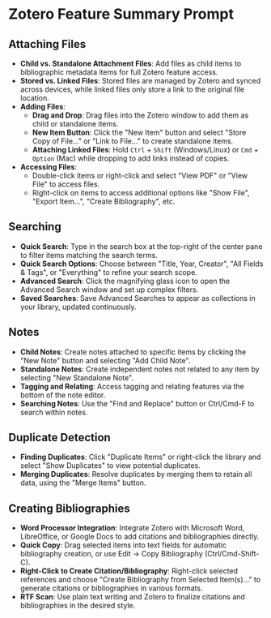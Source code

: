 # Zotero Feature Summary Prompt

## Attaching Files
- **Child vs. Standalone Attachment Files**: Add files as child items to bibliographic metadata items for full Zotero feature access.
- **Stored vs. Linked Files**: Stored files are managed by Zotero and synced across devices, while linked files only store a link to the original file location.
- **Adding Files**:
  - **Drag and Drop**: Drag files into the Zotero window to add them as child or standalone items.
  - **New Item Button**: Click the "New Item" button and select "Store Copy of File…" or "Link to File…" to create standalone items.
  - **Attaching Linked Files**: Hold `Ctrl` + `Shift` (Windows/Linux) or `Cmd` + `Option` (Mac) while dropping to add links instead of copies.
- **Accessing Files**: 
  - Double-click items or right-click and select "View PDF" or "View File" to access files.
  - Right-click on items to access additional options like "Show File", "Export Item...", "Create Bibliography", etc.

## Searching
- **Quick Search**: Type in the search box at the top-right of the center pane to filter items matching the search terms.
- **Quick Search Options**: Choose between "Title, Year, Creator", "All Fields & Tags", or "Everything" to refine your search scope.
- **Advanced Search**: Click the magnifying glass icon to open the Advanced Search window and set up complex filters.
- **Saved Searches**: Save Advanced Searches to appear as collections in your library, updated continuously.

## Notes
- **Child Notes**: Create notes attached to specific items by clicking the "New Note" button and selecting "Add Child Note".
- **Standalone Notes**: Create independent notes not related to any item by selecting "New Standalone Note".
- **Tagging and Relating**: Access tagging and relating features via the bottom of the note editor.
- **Searching Notes**: Use the "Find and Replace" button or Ctrl/Cmd-F to search within notes.

## Duplicate Detection
- **Finding Duplicates**: Click "Duplicate Items" or right-click the library and select "Show Duplicates" to view potential duplicates.
- **Merging Duplicates**: Resolve duplicates by merging them to retain all data, using the "Merge <number> Items" button.

## Creating Bibliographies
- **Word Processor Integration**: Integrate Zotero with Microsoft Word, LibreOffice, or Google Docs to add citations and bibliographies directly.
- **Quick Copy**: Drag selected items into text fields for automatic bibliography creation, or use Edit → Copy Bibliography (Ctrl/Cmd-Shift-C).
- **Right-Click to Create Citation/Bibliography**: Right-click selected references and choose "Create Bibliography from Selected Item(s)…" to generate citations or bibliographies in various formats.
- **RTF Scan**: Use plain text writing and Zotero to finalize citations and bibliographies in the desired style.
